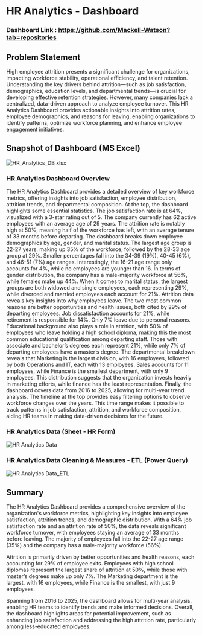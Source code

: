 # HR Analytics - Dashboard

### Dashboard Link : https://github.com/Mackell-Watson?tab=repositories 

## Problem Statement

High employee attrition presents a significant challenge for organizations, impacting workforce stability, operational efficiency, and talent retention. Understanding the key drivers behind attrition—such as job satisfaction, demographics, education levels, and departmental trends—is crucial for developing effective retention strategies. However, many companies lack a centralized, data-driven approach to analyze employee turnover. This HR Analytics Dashboard provides actionable insights into attrition rates, employee demographics, and reasons for leaving, enabling organizations to identify patterns, optimize workforce planning, and enhance employee engagement initiatives.

## Snapshot of Dashboard (MS Excel)

![HR_Analytics_DB xlsx](https://github.com/user-attachments/assets/075e4eb7-165a-413a-9a69-d1f0a123e750)




### HR Analytics Dashboard Overview
The HR Analytics Dashboard provides a detailed overview of key workforce metrics, offering insights into job satisfaction, employee distribution, attrition trends, and departmental composition. At the top, the dashboard highlights some essential statistics. The job satisfaction rate is at 64%, visualized with a 3-star rating out of 5. The company currently has 62 active employees with an average age of 29 years. The attrition rate is notably high at 50%, meaning half of the workforce has left, with an average tenure of 33 months before departing.
The dashboard breaks down employee demographics by age, gender, and marital status. The largest age group is 22-27 years, making up 35% of the workforce, followed by the 28-33 age group at 29%. Smaller percentages fall into the 34-39 (19%), 40-45 (6%), and 46-51 (7%) age ranges. Interestingly, the 16-21 age range only accounts for 4%, while no employees are younger than 16. In terms of gender distribution, the company has a male-majority workforce at 56%, while females make up 44%. When it comes to marital status, the largest groups are both widowed and single employees, each representing 29%, while divorced and married employees each account for 21%.
Attrition data reveals key insights into why employees leave. The two most common reasons are better opportunities and health issues, both cited by 29% of departing employees. Job dissatisfaction accounts for 21%, while retirement is responsible for 14%. Only 7% leave due to personal reasons. Educational background also plays a role in attrition, with 50% of employees who leave holding a high school diploma, making this the most common educational qualification among departing staff. Those with associate and bachelor’s degrees each represent 21%, while only 7% of departing employees have a master’s degree.
The departmental breakdown reveals that Marketing is the largest division, with 16 employees, followed by both Operations and IT, each with 13 employees. Sales accounts for 11 employees, while Finance is the smallest department, with only 9 employees. This distribution suggests that the organization invests heavily in marketing efforts, while finance has the least representation.
Finally, the dashboard covers data from 2016 to 2025, allowing for multi-year trend analysis. The timeline at the top provides easy filtering options to observe workforce changes over the years. This time range makes it possible to track patterns in job satisfaction, attrition, and workforce composition, aiding HR teams in making data-driven decisions for the future.

### HR Analytics Data (Sheet - HR Form)
![HR Analytics Data](https://github.com/user-attachments/assets/9dc7248b-a9cc-4748-b90c-db54647f17e6)

### HR Analytics Data Cleaning & Measures - ETL (Power Query)
![HR Analytics Data_ETL](https://github.com/user-attachments/assets/a5a68eb6-a9f6-4042-b7d7-a105ea879e12)









## Summary
The HR Analytics Dashboard provides a comprehensive overview of the organization's workforce metrics, highlighting key insights into employee satisfaction, attrition trends, and demographic distribution. With a 64% job satisfaction rate and an attrition rate of 50%, the data reveals significant workforce turnover, with employees staying an average of 33 months before leaving. The majority of employees fall into the 22-27 age range (35%) and the company has a male-majority workforce (56%).

Attrition is primarily driven by better opportunities and health reasons, each accounting for 29% of employee exits. Employees with high school diplomas represent the largest share of attrition at 50%, while those with master’s degrees make up only 7%. The Marketing department is the largest, with 16 employees, while Finance is the smallest, with just 9 employees.

Spanning from 2016 to 2025, the dashboard allows for multi-year analysis, enabling HR teams to identify trends and make informed decisions. Overall, the dashboard highlights areas for potential improvement, such as enhancing job satisfaction and addressing the high attrition rate, particularly among less-educated employees.
